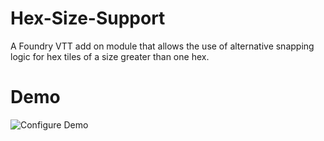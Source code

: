 # Hex-Size-Support
A Foundry VTT add on module that allows the use of alternative snapping logic for hex tiles of a size greater than one hex.

# Demo
![Configure Demo](https://i.imgur.com/0qrlpgF.gif)
